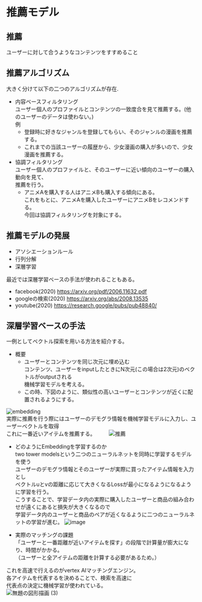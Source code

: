 # 推薦モデル  
## 推薦  
ユーザーに対して合うようなコンテンツをすすめること

## 推薦アルゴリズム  
大きく分けて以下の二つのアルゴリズムが存在.   
- 内容ベースフィルタリング  
  ユーザー個人のプロファイルとコンテンツの一致度合を見て推薦する。(他のユーザーのデータは使わない。)  
  例
  - 登録時に好きなジャンルを登録してもらい、そのジャンルの漫画を推薦する。
  - これまでの当該ユーザーの履歴から、少女漫画の購入が多いので、少女漫画を推薦する。  
- 協調フィルタリング  
  ユーザー個人のプロファイルと、そのユーザーに近い傾向のユーザーの購入動向を見て、  
  推薦を行う。  
    - アニメAを購入する人はアニメBも購入する傾向にある。  
    これをもとに、アニメAを購入したユーザーにアニメBをレコメンドする。   
今回は協調フィルタリングを対象にする。  

## 推薦モデルの発展  
  - アソシエーションルール  
  - 行列分解
  - 深層学習  
  
最近では深層学習ベースの手法が使われることもある。  
- facebook(2020) https://arxiv.org/pdf/2006.11632.pdf
- googleの検索(2020) https://arxiv.org/abs/2008.13535
- youtube(2020) https://research.google/pubs/pub48840/  

## 深層学習ベースの手法  
一例としてベクトル探索を用いる方法を紹介する。  
- 概要  
  - ユーザーとコンテンツを同じ次元に埋め込む   
  コンテンツ、ユーザーをinputしたときにN次元(この場合は2次元)のベクトルがoutputされる  
  機械学習モデルを考える。  
  - この時、下図のように、類似性の高いユーザーとコンテンツが近くに配置されるようにする。  

![embedding](https://user-images.githubusercontent.com/54636129/197065402-566a49d6-957c-48b9-a2c3-53390709b273.png)   
実際に推薦を行う際にはユーザーのデモグラ情報を機械学習モデルに入力し、ユーザーベクトルを取得  
これに一番近いアイテムを推薦する。  　　
![推薦](https://user-images.githubusercontent.com/54636129/197066025-2b9ecba4-f45b-4746-b71d-f692a9805dc4.png)  

- どのようにEmbeddingを学習するのか  
two tower modelsという二つのニューラルネットを同時に学習するモデルを使う  
ユーザーのデモグラ情報とそのユーザーが実際に買ったアイテム情報を入力とし  
ベクトルuとvの距離に応じて大きくなるLossが最小になるようになるように学習を行う。  
こうすることで、学習データ内の実際に購入したユーザーと商品の組み合わせが遠くにあると損失が大きくなるので  
学習データ内のユーザーと商品のペアが近くなるように二つのニューラルネットの学習が進む。
![image](https://user-images.githubusercontent.com/54636129/192722504-4be52269-2eb3-4fd8-b4da-2a57362bd22f.png)  
  
- 実際のマッチングの課題  
「ユーザーと一番距離が近いアイテムを探す」の段階で計算量が膨大になり、時間がかかる。  
（ユーザーと全アイテムの距離を計算する必要があるため。）  
  
これを高速で行えるのがvertex AIマッチングエンジン。  
各アイテムを代表するを決めることで、検索を高速に  
代表点の決定に機械学習が使われている。   
![無題の図形描画 (3)](https://user-images.githubusercontent.com/54636129/197068028-970133f5-9769-4e8c-9bf6-daedbf9f912b.png)
